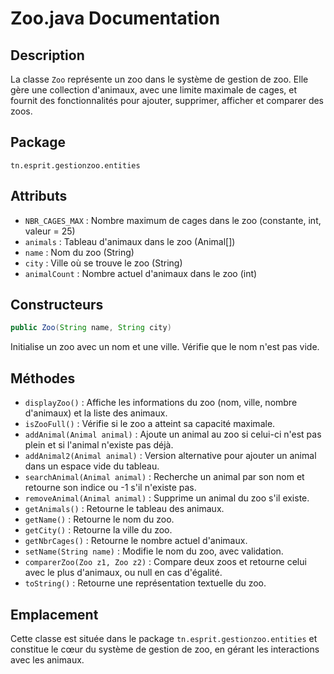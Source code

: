 # Zoo.java Documentation

## Description
La classe `Zoo` représente un zoo dans le système de gestion de zoo. Elle gère une collection d'animaux, avec une limite maximale de cages, et fournit des fonctionnalités pour ajouter, supprimer, afficher et comparer des zoos.

## Package
`tn.esprit.gestionzoo.entities`

## Attributs
- `NBR_CAGES_MAX` : Nombre maximum de cages dans le zoo (constante, int, valeur = 25)
- `animals` : Tableau d'animaux dans le zoo (Animal[])
- `name` : Nom du zoo (String)
- `city` : Ville où se trouve le zoo (String)
- `animalCount` : Nombre actuel d'animaux dans le zoo (int)

## Constructeurs
```java
public Zoo(String name, String city)
```
Initialise un zoo avec un nom et une ville. Vérifie que le nom n'est pas vide.

## Méthodes
- `displayZoo()` : Affiche les informations du zoo (nom, ville, nombre d'animaux) et la liste des animaux.
- `isZooFull()` : Vérifie si le zoo a atteint sa capacité maximale.
- `addAnimal(Animal animal)` : Ajoute un animal au zoo si celui-ci n'est pas plein et si l'animal n'existe pas déjà.
- `addAnimal2(Animal animal)` : Version alternative pour ajouter un animal dans un espace vide du tableau.
- `searchAnimal(Animal animal)` : Recherche un animal par son nom et retourne son indice ou -1 s'il n'existe pas.
- `removeAnimal(Animal animal)` : Supprime un animal du zoo s'il existe.
- `getAnimals()` : Retourne le tableau des animaux.
- `getName()` : Retourne le nom du zoo.
- `getCity()` : Retourne la ville du zoo.
- `getNbrCages()` : Retourne le nombre actuel d'animaux.
- `setName(String name)` : Modifie le nom du zoo, avec validation.
- `comparerZoo(Zoo z1, Zoo z2)` : Compare deux zoos et retourne celui avec le plus d'animaux, ou null en cas d'égalité.
- `toString()` : Retourne une représentation textuelle du zoo.

## Emplacement
Cette classe est située dans le package `tn.esprit.gestionzoo.entities` et constitue le cœur du système de gestion de zoo, en gérant les interactions avec les animaux.